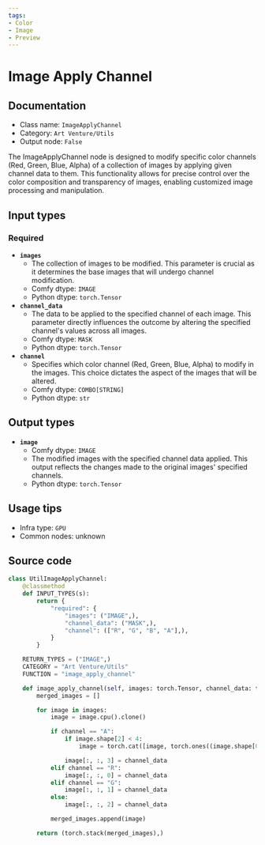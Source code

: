 ```yaml
---
tags:
- Color
- Image
- Preview
---
```


# Image Apply Channel
## Documentation
- Class name: `ImageApplyChannel`
- Category: `Art Venture/Utils`
- Output node: `False`

The ImageApplyChannel node is designed to modify specific color channels (Red, Green, Blue, Alpha) of a collection of images by applying given channel data to them. This functionality allows for precise control over the color composition and transparency of images, enabling customized image processing and manipulation.
## Input types
### Required
- **`images`**
    - The collection of images to be modified. This parameter is crucial as it determines the base images that will undergo channel modification.
    - Comfy dtype: `IMAGE`
    - Python dtype: `torch.Tensor`
- **`channel_data`**
    - The data to be applied to the specified channel of each image. This parameter directly influences the outcome by altering the specified channel's values across all images.
    - Comfy dtype: `MASK`
    - Python dtype: `torch.Tensor`
- **`channel`**
    - Specifies which color channel (Red, Green, Blue, Alpha) to modify in the images. This choice dictates the aspect of the images that will be altered.
    - Comfy dtype: `COMBO[STRING]`
    - Python dtype: `str`
## Output types
- **`image`**
    - Comfy dtype: `IMAGE`
    - The modified images with the specified channel data applied. This output reflects the changes made to the original images' specified channels.
    - Python dtype: `torch.Tensor`
## Usage tips
- Infra type: `GPU`
- Common nodes: unknown


## Source code
```python
class UtilImageApplyChannel:
    @classmethod
    def INPUT_TYPES(s):
        return {
            "required": {
                "images": ("IMAGE",),
                "channel_data": ("MASK",),
                "channel": (["R", "G", "B", "A"],),
            }
        }

    RETURN_TYPES = ("IMAGE",)
    CATEGORY = "Art Venture/Utils"
    FUNCTION = "image_apply_channel"

    def image_apply_channel(self, images: torch.Tensor, channel_data: torch.Tensor, channel):
        merged_images = []

        for image in images:
            image = image.cpu().clone()

            if channel == "A":
                if image.shape[2] < 4:
                    image = torch.cat([image, torch.ones((image.shape[0], image.shape[1], 1))], dim=2)

                image[:, :, 3] = channel_data
            elif channel == "R":
                image[:, :, 0] = channel_data
            elif channel == "G":
                image[:, :, 1] = channel_data
            else:
                image[:, :, 2] = channel_data

            merged_images.append(image)

        return (torch.stack(merged_images),)

```
